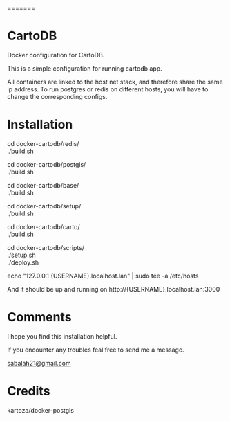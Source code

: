 =======
# CartoDB

Docker configuration for CartoDB.

This is a simple configuration for running cartodb app.

All containers are linked to the host net stack, and therefore share
the same ip address.
To run postgres or redis on different hosts, you will have to change
the corresponding configs.

# Installation

cd docker-cartodb/redis/  
./build.sh

cd docker-cartodb/postgis/  
./build.sh

cd docker-cartodb/base/  
./build.sh

cd docker-cartodb/setup/  
./build.sh

cd docker-cartodb/carto/  
./build.sh

cd docker-cartodb/scripts/  
./setup.sh  
./deploy.sh

echo "127.0.0.1 {USERNAME}.localhost.lan" | sudo tee -a /etc/hosts

And it should be up and running on http://{USERNAME}.localhost.lan:3000

# Comments

I hope you find this installation helpful.

If you encounter any troubles feal free to send me a message. 

sabalah21@gmail.com

# Credits
kartoza/docker-postgis
